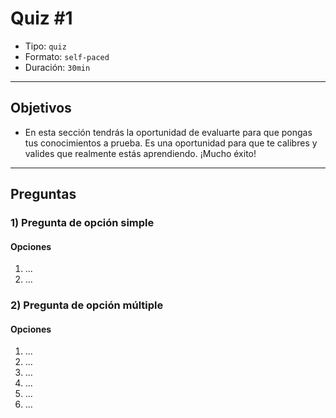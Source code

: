 # Quiz #1

- Tipo: `quiz`
- Formato: `self-paced`
- Duración: `30min`

***

## Objetivos

- En esta sección tendrás la oportunidad de evaluarte para que pongas tus
conocimientos a prueba. Es una oportunidad para que te calibres y valides que
realmente estás aprendiendo. ¡Mucho éxito!

***

## Preguntas

### 1) Pregunta de opción simple

#### Opciones
1. ...
2. ...

<solution style="display:none;">2</solution>

### 2) Pregunta de opción múltiple

#### Opciones
1. ...
2. ...
3. ...
4. ...
5. ...
6. ...

<solution style="display:none;">2,3,5</solution>
